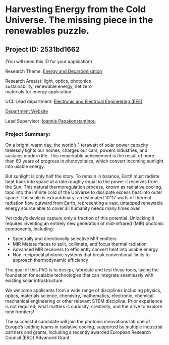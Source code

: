 # Harvesting Energy from the Cold Universe. The missing piece in the renewables puzzle.

## Project ID: **2531bd1662**
(You will need this ID for your application)

Research Theme: [Energy and Decarbonisation](../themes/energy-and-decarbonisation.md)

Research Area(s):
light, optics, photonics <br />sustainability, renewable energy, net zero<br />materials for energy application

UCL Lead department: [Electronic and Electrical Engineering (EEE)](../departments/electronic-and-electrical-engineering.md)

[Department Website](https://www.ucl.ac.uk/electronic-electrical-engineering)

Lead Supervisor: [Ioannis Papakonstantinou](https://profiles.ucl.ac.uk/27392)

### Project Summary:

On a bright, warm day, the world’s 1 terawatt of solar power capacity tirelessly lights our homes, charges our cars, powers industries, and sustains modern life. This remarkable achievement is the result of more than 60 years of progress in photovoltaics, which convert incoming sunlight into usable energy.

But sunlight is only half the story. To remain in balance, Earth must radiate heat back into space at a rate roughly equal to the power it receives from the Sun. This natural thermoregulation process, known as radiative cooling, taps into the infinite cold of the Universe to dissipate excess heat into outer space. The scale is extraordinary: an estimated 10^17 watts of thermal radiation flow outward from Earth, representing a vast, untapped renewable energy source able to cover all humanity needs many times over.

Yet today’s devices capture only a fraction of this potential. Unlocking it requires inventing an entirely new generation of mid-infrared (MIR) photonic components, including:

- Spectrally and directionally selective MIR emitters
- MIR Metasurfaces to split, collimate, and focus thermal radiation
- Advanced MIR receivers to efficiently convert heat into usable energy
- Non-reciprocal photonic systems that break conventional limits to approach thermodynamic efficiency

The goal of this PhD is to design, fabricate and test these tools, laying the foundation for scalable technologies that can integrate seamlessly with existing solar infrastructure.

We welcome applicants from a wide range of disciplines including physics, optics, materials science, chemistry, mathematics, electronic, chemical, mechanical engineering or other relevant STEM discipline. Prior experience is not required; what matters is curiosity, creativity, and the drive to explore new frontiers!

The successful candidate will join the photonic innovations lab one of Europe’s leading teams in radiative cooling, supported by multiple industrial partners and grants, including a recently awarded European Research Council (ERC) Advanced Grant.
